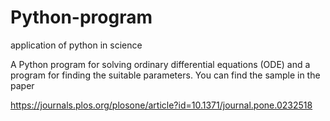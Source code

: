 # Python-program
application of python in science

A Python program for solving ordinary differential equations (ODE) and a program for finding the suitable parameters.
You can find the sample in the paper 

https://journals.plos.org/plosone/article?id=10.1371/journal.pone.0232518 
